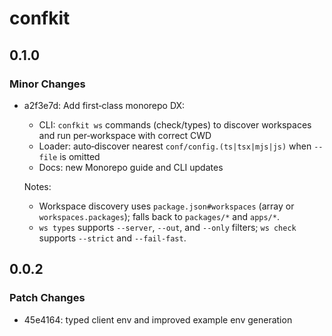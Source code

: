 # confkit

## 0.1.0

### Minor Changes

- a2f3e7d: Add first‑class monorepo DX:
  - CLI: `confkit ws` commands (check/types) to discover workspaces and run per‑workspace with correct CWD
  - Loader: auto‑discover nearest `conf/config.(ts|tsx|mjs|js)` when `--file` is omitted
  - Docs: new Monorepo guide and CLI updates

  Notes:
  - Workspace discovery uses `package.json#workspaces` (array or `workspaces.packages`); falls back to `packages/*` and `apps/*`.
  - `ws types` supports `--server`, `--out`, and `--only` filters; `ws check` supports `--strict` and `--fail-fast`.

## 0.0.2

### Patch Changes

- 45e4164: typed client env and improved example env generation
